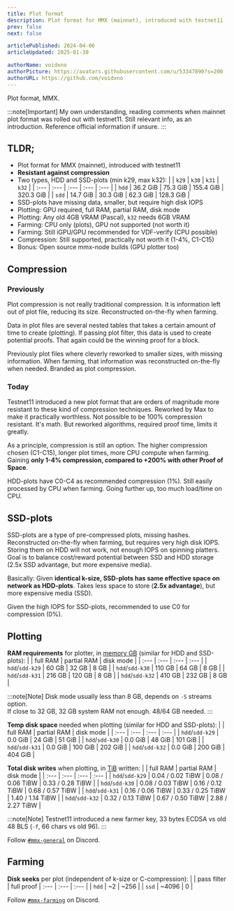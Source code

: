 ```yaml
---
title: Plot format
description: Plot format for MMX (mainnet), introduced with testnet11
prev: false
next: false

articlePublished: 2024-04-06
articleUpdated: 2025-01-30

authorName: voidxno
authorPicture: https://avatars.githubusercontent.com/u/53347890?s=200
authorURL: https://github.com/voidxno
---
```


Plot format, MMX.

:::note[Important]
My own understanding, reading comments when mainnet plot format was rolled out with testnet11. Still relevant info, as an introduction. Reference official information if unsure.
:::

## TLDR;

- Plot format for MMX (mainnet), introduced with testnet11
- **Resistant against compression**
- Two types, HDD and SSD-plots (min k29, max k32):
  | | `k29` | `k30` | `k31` | `k32` |
  | :--- | :--- | :--- | :--- | :--- |
  | `hdd` | 36.2 GiB | 75.3 GiB | 155.4 GiB | 320.3 GiB |
  | `sdd` | 14.7 GiB | 30.3 GiB |  62.3 GiB | 128.3 GiB |
- SSD-plots have missing data, smaller, but require high disk IOPS
- Plotting: GPU required, full RAM, partial RAM, disk mode
- Plotting: Any old 4GB VRAM (Pascal), `k32` needs 6GB VRAM
- Farming: CPU only (plots), GPU not supported (not worth it)
- Farming: Still iGPU/GPU recommended for VDF-verify (CPU possible)
- Compression: Still supported, practically not worth it (1-4%, C1-C15)
- Bonus: Open source mmx-node builds (GPU plotter too)

## Compression

### Previously

Plot compression is not really traditional compression. It is information left out of plot file, reducing its size. Reconstructed on-the-fly when farming.

Data in plot files are several nested tables that takes a certain amount of time to create (plotting). If passing plot filter, this data is used to create potential proofs. That again could be the winning proof for a block.

Previously plot files where cleverly reworked to smaller sizes, with missing information. When farming, that information was reconstructed on-the-fly when needed. Branded as plot compression.

### Today

Testnet11 introduced a new plot format that are orders of magnitude more resistant to these kind of compression techniques. Reworked by Max to make it practically worthless. Not possible to be 100% compression resistant. It's math. But reworked algorithms, required proof time, limits it greatly.

As a principle, compression is still an option. The higher compression chosen (C1-C15), longer plot times, more CPU compute when farming. Gaining **only 1-4% compression, compared to +200% with other Proof of Space**.

HDD-plots have C0-C4 as recommended compression (1%). Still easily processed by CPU when farming. Going further up, too much load/time on CPU.

## SSD-plots

SSD-plots are a type of pre-compressed plots, missing hashes. Reconstructed on-the-fly when farming, but requires very high disk IOPS. Storing them on HDD will not work, not enough IOPS on spinning platters. Goal is to balance cost/reward potential between SSD and HDD storage (2.5x SSD advantage, but more expensive media).

Basically: Given **identical k-size, SSD-plots has same effective space on network as HDD-plots**. Takes less space to store (**2.5x advantage**), but more expensive media (SSD).

Given the high IOPS for SSD-plots, recommended to use C0 for compression (0%).

## Plotting

**RAM requirements** for plotter, in [memory GB](https://en.wikipedia.org/wiki/Byte#Multiple-byte_units "Memory GB units, 1024^3") (similar for HDD and SSD-plots):
| | full RAM | partial RAM | disk mode |
| :--- | :--- | :--- | :--- |
| `hdd`/`sdd-k29` | 60 GB | 32 GB | 8 GB |
| `hdd`/`sdd-k30` | 110 GB | 64 GB | 8 GB |
| `hdd`/`sdd-k31` | 216 GB | 120 GB | 8 GB |
| `hdd`/`sdd-k32` | 410 GB | 232 GB | 8 GB |

:::note[Note]
Disk mode usually less than 8 GB, depends on `-S` streams option.\
If close to 32 GB, 32 GB system RAM not enough. 48/64 GB needed.
:::

**Temp disk space** needed when plotting (similar for HDD and SSD-plots):
| | full RAM | partial RAM | disk mode |
| :--- | :--- | :--- | :--- |
| `hdd`/`sdd-k29` | 0.0 GiB | 24 GiB | 51 GiB |
| `hdd`/`sdd-k30` | 0.0 GiB | 48 GiB | 101 GiB |
| `hdd`/`sdd-k31` | 0.0 GiB | 100 GiB | 202 GiB |
| `hdd`/`sdd-k32` | 0.0 GiB | 200 GiB | 404 GiB |

**Total disk writes** when plotting, in [TiB](https://en.wikipedia.org/wiki/Byte#Multiple-byte_units "TebiByte units, 1024^4") written:
| | full RAM | partial RAM | disk mode |
| :--- | :--- | :--- | :--- |
| `hdd`/`sdd-k29` | 0.04 / 0.02 TiBW | 0.08 / 0.06 TiBW | 0.33 / 0.28 TiBW |
| `hdd`/`sdd-k30` | 0.08 / 0.03 TiBW | 0.16 / 0.12 TiBW | 0.68 / 0.57 TiBW |
| `hdd`/`sdd-k31` | 0.16 / 0.06 TiBW | 0.33 / 0.25 TiBW | 1.40 / 1.14 TiBW |
| `hdd`/`sdd-k32` | 0.32 / 0.13 TiBW | 0.67 / 0.50 TiBW | 2.88 / 2.27 TiBW |

:::note[Note]
Testnet11 introduced a new farmer key, 33 bytes ECDSA vs old 48 BLS (`-f`, 66 chars vs old 96).
:::

Follow [`#mmx-general`](https://discord.com/channels/852982773963161650/925017012235817042) on Discord.

## Farming

**Disk seeks** per plot (independent of k-size or C-compression):
| | pass filter | full proof
| :--- | :--- | :--- |
| `hdd` | ~2 | ~256 |
| `ssd` | ~4096 | 0 |

Follow [`#mmx-farming`](https://discord.com/channels/852982773963161650/853417165980827657) on Discord.
